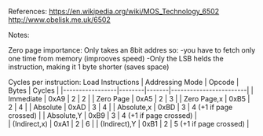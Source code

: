 References:
  https://en.wikipedia.org/wiki/MOS_Technology_6502
  http://www.obelisk.me.uk/6502

Notes:

Zero page importance:
Only takes an 8bit addres so:
  -you have to fetch only one time from memory (improoves speed)
  -Only the LSB helds the instruction, making it 1 byte shorter (saves space)


Cycles per instruction:
                  Load Instructions
| Addressing Mode | Opcode | Bytes |         Cycles         |
|-----------------|--------|-------|------------------------|
| Immediate       | 0xA9   |   2   | 2                      |
| Zero Page       | 0xA5   |   2   | 3                      |
| Zero Page,x     | 0xB5   |   2   | 4                      |
| Absolute        | 0xAD   |   3   | 4                      |
| Absolute,x      | 0xBD   |   3   | 4 (+1 if page crossed) |
| Absolute,Y      | 0xB9   |   3   | 4 (+1 if page crossed) |   
| (Indirect,x)    | 0xA1   |   2   | 6                      |
| (Indirect),Y    | 0xB1   |   2   | 5 (+1 if page crossed) |

